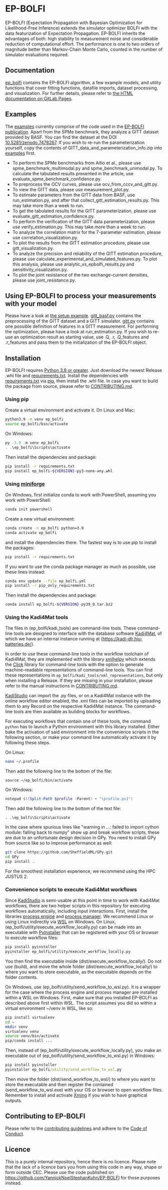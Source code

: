 # EP-BOLFI

EP-BOLFI (Expectation Propagation with Bayesian Optimization for Likelihood-Free Inference) extends the simulator optimizer BOLFI with the data featurization of Expectation Propagation. EP-BOLFI inherits the advantages of both: high stability to measurement noise and considerable reduction of computational effort. The performance is one to two orders of magnitude better than Markov-Chain Monte Carlo, counted in the number of simulator evaluations required.

## Documentation

[ep_bolfi](ep_bolfi/) contains the EP-BOLFI algorithm, a few example models, and utility functions that cover fitting functions, datafile imports, dataset processing, and visualization. For further details, please refer to [the HTML documentation on GitLab Pages](https://cec.pages.gitlab.dlr.de/bte/ep-bolfi/).

## Examples

The [examples](examples/) currently comprise of the code used in the [EP-BOLFI publication](https://doi.org/10.48550/arXiv.2208.03289). Apart from the SPMe benchmark, they analyze a GITT dataset provided by BASF. You can find the dataset at the DOI [10.5281/zenodo.7478267](https://doi.org/10.5281/zenodo.7478267). If you wish to re-run the parameterization yourself, copy the contents of GITT_data_and_parameterization_info.zip into [examples](examples/) first.
 - To perform the SPMe benchmarks from Aitio et al., please use spme_benchmark_multimodal.py and spme_benchmark_unimodal.py. To calculate the tabulated results presented in the article, use evaluate_spme_benchmark_confidence.py.
 - To preprocess the OCV curves, please use ocv_from_cccv_and_gitt.py.
 - To view the GITT data, please use measurement_plot.py.
 - To estimate parameters from the GITT data from BASF, use run_estimation.py, and after that collect_gitt_estimation_results.py. This may take more than a week to run.
 - To get the tabulated results for the GITT parameterization, please use evaluate_gitt_estimation_confidence.py.
 - To perform the verification of the GITT data parameterization, please use verify_estimation.py. This may take more than a week to run.
 - To analyze the correlation matrix for the 7-parameter estimation, please use correlation_visualization.py.
 - To plot the results from the GITT estimation procedure, please use gitt_visualization.py.
 - To analyze the precision and reliability of the GITT estimation procedure, please use calculate_experimental_and_simulated_features.py. To plot this analysis, please use analytic_vs_epbolfi_results.py and sensitivity_visualization.py.
 - To plot the joint resistance of the two exchange-current densities, please use joint_resistance.py.

## Using EP-BOLFI to process your measurements with your model

Please have a look at [the setup example](examples/parameters/estimation/). [gitt_basf.py](examples/parameters/estimation/gitt_basf.py) contains the preprocessing of the GITT dataset and a GITT simulator. [gitt.py](examples/parameters/estimation/gitt.py) contains one possible definition of features in a GITT measurement. For performing the optimization, please have a look at run_estimation.py. If you wish to re-use an optimization result as starting value, use .Q, .r, .Q_features and .r_features and pass them to the initialization of the EP-BOLFI object.

## Installation

EP-BOLFI requires [Python 3.8 or greater](https://www.python.org/downloads/). Just download the newest Release .whl file and [requirements.txt](requirements.txt). Install the dependencies with [requirements.txt](requirements.txt) via [pip](https://pypi.org/project/pip/), then install the .whl file. In case you want to build the package from source, please refer to [CONTRIBUTING.md](CONTRIBUTING.md#building-from-source).

### Using pip

Create a virtual environment and activate it. On Linux and Mac:
```bash
python3.9 -m venv ep_bolfi
source ep_bolfi/bin/activate
```
On Windows:
```powershell
py -3.9 -m venv ep_bolfi
. .\ep_bolfi\Scripts\activate
```

Then install the dependencies and package:
```bash
pip install -r requirements.txt
pip install ep_bolfi-${VERSION}-py3-none-any.whl
```

### Using [miniforge](https://github.com/conda-forge/miniforge)

On Windows, first initialize conda to work with PowerShell, assuming you work with PowerShell:
```powershell
conda init powershell
```

Create a new virtual environment:
```bash
conda create -n ep_bolfi python=3.9
conda activate ep_bolfi
```
and install the dependencies there. The fastest way is to use pip to install the packages:
```bash
pip install -r requirements.txt
```
If you want to use the conda package manager as much as possible, use these lines instead:
```bash
conda env update --file ep_bolfi.yml
pip install -r pip_only_requirements.txt
```

Then install the dependencies and package:
```bash
conda install ep_bolfi-${VERSION}-py39_0.tar.bz2
```

### Using the Kadi4Mat tools

The files in (ep_bolfi/kadi_tools) are command-line tools. These command-line tools are designed to interface with the database software [Kadi4Mat](https://kadi.iam-cms.kit.edu/), of which we have an internal instance running at (https://kadi-dlr.hiu-batteries.de/).

In order to use these command-line tools in the workflow toolchain of Kadi4Mat, they are implemented with the library [xmlhelpy](https://gitlab.com/iam-cms/workflows/xmlhelpy) which extends the [Click](https://github.com/pallets/click) library for command-line tools with the option to generate machine-readable representations of command-line tools. You can find these representations in `ep_bolfi/kadi_tools/xml_representations`, but only when installing a Release. If they are missing in your installation, please refer to the manual instructions in [CONTRIBUTING.md](CONTRIBUTING.md).

[KadiStudio](https://bwsyncandshare.kit.edu/s/cJSZrE6fDTR6cLQ) can import the .py files, or on a Kadi4Mat instance with the online workflow editor enabled, the .xml files can be imported by uploading them to any Record on the respective Kadi4Mat instance. The command-line tools are then available as building blocks for workflows.

For executing workflows that contain one of these tools, the command `python` has to launch a Python environment with this library installed. Either bake the activation of said environment into the convenience scripts in the following section, or make your command line automatically activate it by following these steps.

On Linux:
```bash
nano ~/.profile
```
Then add the following line to the bottom of the file:
```
source ~/ep_bolfi/bin/activate
```

On Windows:
```powershell
notepad $((Split-Path $profile -Parent) + "\profile.ps1")
```
Then add the following line to the bottom of the text file:
```
. .\ep_bolfi\Scripts\activate
```

In the case where spurious lines like "warning in ...: failed to import cython module: falling back to numpy" show up and break workflow scripts, these are due to an unfortunate design decision in GPy. You need to install GPy from source like so to improve performance as well:

```bash
git clone https://github.com/SheffieldML/GPy.git
cd GPy
pip install .
```

For the smoothest installation experience, we recommend using the HPC JUSTUS 2.

### Convenience scripts to execute Kadi4Mat workflows

Since [KadiStudio](https://bwsyncandshare.kit.edu/s/cJSZrE6fDTR6cLQ) is semi-usable at this point in time to work with Kadi4Mat workflows, there are two helper scripts in this repository for executing workflows automatically, including input interactions. First, install the libraries [process engine](https://gitlab.com/iam-cms/workflows/process-engine) and [process manager](https://gitlab.com/iam-cms/workflows/process-manager). We recommend Linux or using Linux indirectly via [WSL](https://learn.microsoft.com/en-us/windows/wsl/install) on Windows.
On Linux, (ep_bolfi/utility/execute_workflow_locally.py) can be made into an executable with [PyInstaller](https://pyinstaller.org/en/stable/) that can be registered with your OS or browser to execute workflow files:

```bash
pip install pyinstaller
pyinstaller ep_bolfi/utility/execute_workflow_locally.py
```

You then find the executable inside (dist/execute_workflow_locally/). Do not use (build), and move the whole folder (dist/execute_workflow_locally/) to where you want to store executable, as the executable depends on the folder contents.

On Windows, use (ep_bolfi/utility/send_workflow_to_wsl.py). It is a wrapper for the case where the process engine and process manager are installed within a WSL on Windows. First, make sure that you installed EP-BOLFI as described above first within WSL. The script assumes you did so within a virtual environment ~/venv in WSL, like so:

```bash
pip install virtualenv
cd ~
mkdir venv
virtualenv venv
source venv/bin/activate
pip/conda install ...
```

Then, instead of (ep_bolfi/utility/execute_workflow_locally.py), you make an executable out of (ep_bolfi/utility/send_workflow_to_wsl.py) in Windows:

```cmd
pip install pyinstaller
pyinstaller ep_bolfi/utility/send_workflow_to_wsl.py
```

Then move the folder (dist/send_workflow_to_wsl/) to where you want to store the executable and then register the contained (send_workflow_to_wsl.exe) with your OS or browser to open workflow files. Remember to install and activate [Xming](http://www.straightrunning.com/XmingNotes/changes.php) if you wish to have graphical outputs.

## Contributing to EP-BOLFI

Please refer to the [contributing guidelines](CONTRIBUTING.md) and adhere to the [Code of Conduct](CODE_OF_CONDUCT.md).

## Licence

This is a purely internal repository, hence there is no licence. Please note that the lack of a licence bars you from using this code in any way, shape or form outside CEC. Please use the code published on https://github.com/YannickNoelStephanKuhn/EP-BOLFI for those purposes instead.
